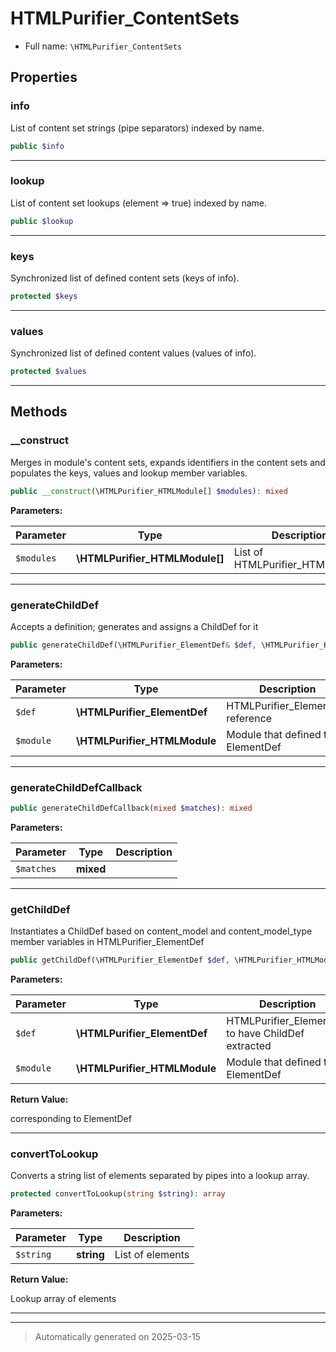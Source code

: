 
# HTMLPurifier_ContentSets





* Full name: `\HTMLPurifier_ContentSets`



## Properties


### info

List of content set strings (pipe separators) indexed by name.

```php
public $info
```






***

### lookup

List of content set lookups (element => true) indexed by name.

```php
public $lookup
```






***

### keys

Synchronized list of defined content sets (keys of info).

```php
protected $keys
```






***

### values

Synchronized list of defined content values (values of info).

```php
protected $values
```






***

## Methods


### __construct

Merges in module's content sets, expands identifiers in the content
sets and populates the keys, values and lookup member variables.

```php
public __construct(\HTMLPurifier_HTMLModule[] $modules): mixed
```








**Parameters:**

| Parameter | Type | Description |
|-----------|------|-------------|
| `$modules` | **\HTMLPurifier_HTMLModule[]** | List of HTMLPurifier_HTMLModule |





***

### generateChildDef

Accepts a definition; generates and assigns a ChildDef for it

```php
public generateChildDef(\HTMLPurifier_ElementDef& $def, \HTMLPurifier_HTMLModule $module): mixed
```








**Parameters:**

| Parameter | Type | Description |
|-----------|------|-------------|
| `$def` | **\HTMLPurifier_ElementDef** | HTMLPurifier_ElementDef reference |
| `$module` | **\HTMLPurifier_HTMLModule** | Module that defined the ElementDef |





***

### generateChildDefCallback



```php
public generateChildDefCallback(mixed $matches): mixed
```








**Parameters:**

| Parameter | Type | Description |
|-----------|------|-------------|
| `$matches` | **mixed** |  |





***

### getChildDef

Instantiates a ChildDef based on content_model and content_model_type
member variables in HTMLPurifier_ElementDef

```php
public getChildDef(\HTMLPurifier_ElementDef $def, \HTMLPurifier_HTMLModule $module): \HTMLPurifier_ChildDef
```








**Parameters:**

| Parameter | Type | Description |
|-----------|------|-------------|
| `$def` | **\HTMLPurifier_ElementDef** | HTMLPurifier_ElementDef to have ChildDef extracted |
| `$module` | **\HTMLPurifier_HTMLModule** | Module that defined the ElementDef |


**Return Value:**

corresponding to ElementDef




***

### convertToLookup

Converts a string list of elements separated by pipes into
a lookup array.

```php
protected convertToLookup(string $string): array
```








**Parameters:**

| Parameter | Type | Description |
|-----------|------|-------------|
| `$string` | **string** | List of elements |


**Return Value:**

Lookup array of elements




***


***
> Automatically generated on 2025-03-15
